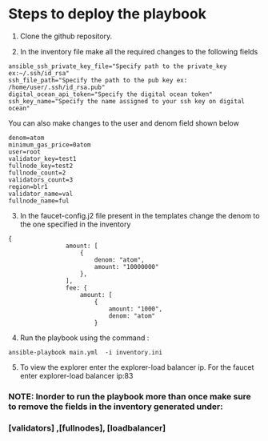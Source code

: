 # Steps to deploy the playbook


1. Clone the github repository.


2. In the inventory file make all the required changes to the following fields
```
ansible_ssh_private_key_file="Specify path to the private_key  ex:~/.ssh/id_rsa"
ssh_file_path="Specify the path to the pub key ex: /home/user/.ssh/id_rsa.pub"
digital_ocean_api_token="Specify the digital ocean token"
ssh_key_name="Specify the name assigned to your ssh key on digital ocean"
```
You can also make changes to the user and denom field shown below
```
denom=atom
minimum_gas_price=0atom
user=root
validator_key=test1
fullnode_key=test2
fullnode_count=2
validators_count=3
region=blr1
validator_name=val
fullnode_name=ful
```
3. In the faucet-config.j2 file present in the templates change the denom to the one specified in the inventory
```
{
                amount: [
                    {
                        denom: "atom",
                        amount: "10000000"
                    },
                ],
                fee: {
                    amount: [
                        {
                            amount: "1000",
                            denom: "atom"
                        }

```


4. Run the playbook using the command :
```
ansible-playbook main.yml  -i inventory.ini
```

5. To view the explorer enter the explorer-load balancer ip. For the faucet enter explorer-load balancer ip:83
### NOTE: Inorder to run the playbook more than once make sure to remove the fields in the inventory generated under: 
### [validators] ,[fullnodes], [loadbalancer]
